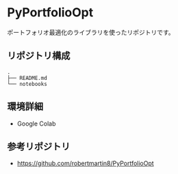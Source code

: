 # PyPortfolioOpt

ポートフォリオ最適化のライブラリを使ったリポジトリです。

## リポジトリ構成

```
.
├── README.md
└── notebooks
```

## 環境詳細

- Google Colab

## 参考リポジトリ

- https://github.com/robertmartin8/PyPortfolioOpt
